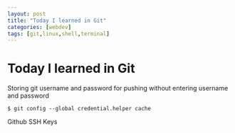 ```yaml
---
layout: post
title: "Today I learned in Git"
categories: [webdev]
tags: [git,linux,shell,terminal]
---
```


# Today I learned in Git
Storing git username and password for pushing without entering username and password 

`$ git config --global credential.helper cache`

Github SSH Keys
